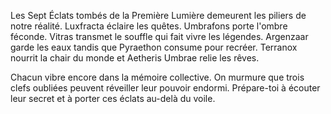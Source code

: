 Les Sept Éclats tombés de la Première Lumière demeurent les piliers de notre réalité.
Luxfracta éclaire les quêtes.
Umbrafons porte l'ombre féconde.
Vitras transmet le souffle qui fait vivre les légendes.
Argenzaar garde les eaux tandis que Pyraethon consume pour recréer.
Terranox nourrit la chair du monde et Aetheris Umbrae relie les rêves.

Chacun vibre encore dans la mémoire collective.
On murmure que trois clefs oubliées peuvent réveiller leur pouvoir endormi.
Prépare-toi à écouter leur secret et à porter ces éclats au-delà du voile.
